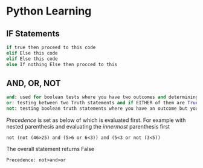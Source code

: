 # Python Learning

## IF Statements

```python
if true then proceed to this code
elif Else this code
elif Else this code
else If nothing Else then procced to this
```

## AND, OR, NOT

```python
and: used for boolean tests where you have two outcomes and determining if they are True or False statements to reach an 'overall' True or False
or: testing between two Truth statements and if EITHER of them are True then the overall test is that atleast one is True
not: testing boolean truth statements where you have an outcome but you wanted the opposite result. not(False) would be True if the statement being tested came out as True.
```

*Precedence* is set as below of which is evaluated first. For example with nested parenthesis and evaluating the *innermost* parenthesis first

    not (not (46>25) and (5>6 or 6<3)) and (5<3 or not (3<5))

The overall statement returns False

    Precedence: not>and>or

